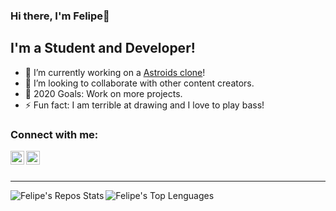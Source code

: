 ### Hi there, I'm Felipe👋

## I'm a Student and Developer!
- 🔭 I’m currently working on a [Astroids clone][AstroidsRepo]!
- 👯 I’m looking to collaborate with other content creators.
- 🥅 2020 Goals: Work on more projects.
- ⚡ Fun fact: I am terrible at drawing and I love to play bass! 

### Connect with me:

[<img align="left" alt="FelipeCarlin | Twitter" width="22px" src="https://cdn.jsdelivr.net/npm/simple-icons@v3/icons/twitter.svg" />][twitter]
[<img align="left" alt="FelipeCarlin | Instagram" width="22px" src="https://cdn.jsdelivr.net/npm/simple-icons@v3/icons/instagram.svg" />][instagram]

<br />
<br />

---




<a href="https://github.com/FelipeCarlin/FelipeCarlin">
  <img align="left" alt="Felipe's Repos Stats" src="https://github-readme-stats.vercel.app/api?username=FelipeCarlin&show_icons=true&hide_border=true&hide_rank=true" />
</a>
<a href="https://github.com/FelipeCarlin/FelipeCarlin">
  <img align="left" alt="Felipe's Top Lenguages" src="https://github-readme-stats.vercel.app/api/top-langs/?username=FelipeCarlin&layout=compact" />
</a>

[AstroidsRepo]: https://github.com/FelipeCarlin/Astroids
[website]: https://felipecarlin.github.io/
[twitter]: https://twitter.com/FelipeCarlin7
[instagram]: https://www.instagram.com/carlin_felipe/
